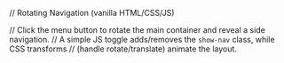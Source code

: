 // Rotating Navigation (vanilla HTML/CSS/JS)

// Click the menu button to rotate the main container and reveal a side navigation.
// A simple JS toggle adds/removes the `show-nav` class, while CSS transforms
// (handle rotate/translate) animate the layout.
